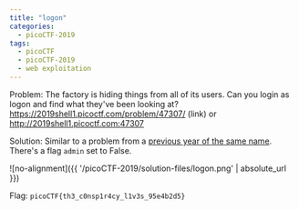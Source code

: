 ```yaml
---
title: "logon"
categories:
  - picoCTF-2019
tags:
  - picoCTF
  - picoCTF-2019
  - web exploitation
---
```


Problem: The factory is hiding things from all of its users. Can you login as logon and find what they've been looking at? https://2019shell1.picoctf.com/problem/47307/ (link) or http://2019shell1.picoctf.com:47307

Solution: Similar to a problem from a [previous year of the same name](https://yorzaren.github.io/ctf/picoctf-2018/logon/). There's a flag ```admin``` set to False.

![no-alignment]({{ '/picoCTF-2019/solution-files/logon.png' | absolute_url }})


Flag: ```picoCTF{th3_c0nsp1r4cy_l1v3s_95e4b2d5}```